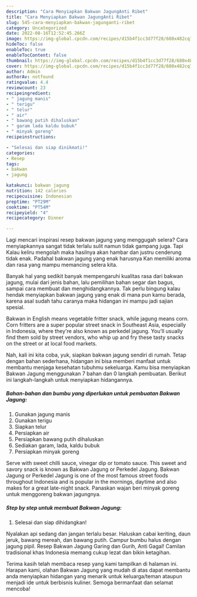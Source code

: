 ```yaml
---
description: "Cara Menyiapkan Bakwan JagungAnti Ribet"
title: "Cara Menyiapkan Bakwan JagungAnti Ribet"
slug: 545-cara-menyiapkan-bakwan-jagunganti-ribet
category: Uncategorized
date: 2022-08-16T12:52:45.266Z
image: https://img-global.cpcdn.com/recipes/d15b4f1cc3d77f28/680x482cq70/bakwan-jagung-foto-resep-utama.jpg
hideToc: false
enableToc: true
enableTocContent: false
thumbnail: https://img-global.cpcdn.com/recipes/d15b4f1cc3d77f28/680x482cq70/bakwan-jagung-foto-resep-utama.jpg
cover: https://img-global.cpcdn.com/recipes/d15b4f1cc3d77f28/680x482cq70/bakwan-jagung-foto-resep-utama.jpg
author: Admin
authorAv: notfound
ratingvalue: 4.4
reviewcount: 23
recipeingredient:
- " jagung manis"
- " terigu"
- " telur"
- " air"
- " bawang putih dihaluskan"
- " garam lada kaldu bubuk"
- " minyak goreng"
recipeinstructions:

- "Selesai dan siap dinikmati!"
categories:
- Resep
tags:
- bakwan
- jagung

katakunci: bakwan jagung 
nutrition: 142 calories
recipecuisine: Indonesian
preptime: "PT29M"
cooktime: "PT54M"
recipeyield: "4"
recipecategory: Dinner

---
```



Lagi mencari inspirasi resep bakwan jagung yang menggugah selera? Cara menyiapkannya sangat tidak terlalu sulit namun tidak gampang juga. Tapi Kalau keliru mengolah maka hasilnya akan hambar dan justru cenderung tidak enak. Padahal bakwan jagung yang enak harusnya Kan memiliki aroma dan rasa yang mampu memancing selera kita.


Banyak hal yang sedikit banyak mempengaruhi kualitas rasa dari bakwan jagung, mulai dari jenis bahan, lalu pemilihan bahan segar dan bagus, sampai cara membuat dan menghidangkannya. Tak perlu bingung kalau hendak menyiapkan bakwan jagung yang enak di mana pun kamu berada, karena asal sudah tahu caranya maka hidangan ini mampu jadi sajian spesial.

Bakwan in English means vegetable fritter snack, while jagung means corn. Corn fritters are a super popular street snack in Southeast Asia, especially in Indonesia, where they&#39;re also known as perkedel jagung. You&#39;ll usually find them sold by street vendors, who whip up and fry these tasty snacks on the street or at local food markets.


Nah, kali ini kita coba, yuk, siapkan bakwan jagung sendiri di rumah. Tetap dengan bahan sederhana, hidangan ini bisa memberi manfaat untuk membantu menjaga kesehatan tubuhmu sekeluarga. Kamu bisa menyiapkan Bakwan Jagung menggunakan 7 bahan dan 0 langkah pembuatan. Berikut ini langkah-langkah untuk menyiapkan hidangannya.

<!--inarticleads1-->

##### Bahan-bahan dan bumbu yang diperlukan untuk pembuatan Bakwan Jagung:

1. Gunakan  jagung manis
1. Gunakan  terigu
1. Siapkan  telur
1. Persiapkan  air
1. Persiapkan  bawang putih dihaluskan
1. Sediakan  garam, lada, kaldu bubuk
1. Persiapkan  minyak goreng


Serve with sweet chilli sauce, vinegar dip or tomato sauce. This sweet and savory snack is known as Bakwan Jagung or Perkedel Jagung. Bakwan Jagung or Perkedel Jagung is one of the most famous street foods throughout Indonesia and is popular in the mornings, daytime and also makes for a great late-night snack. Panaskan wajan beri minyak goreng untuk menggoreng bakwan jagungnya. 

<!--inarticleads2-->

##### Step by step untuk membuat Bakwan Jagung:


1. Selesai dan siap dihidangkan!

Nyalakan api sedang dan jangan terlalu besar. Haluskan cabai keriting, daun jeruk, bawang mereah, dan bawang putih. Campur bumbu halus dengan jagung pipil. Resep Bakwan Jagung Garing dan Gurih, Anti Gagal! Camilan tradisional khas Indonesia memang cukup lezat dan bikin ketagihan. 

Terima kasih telah membaca resep yang kami tampilkan di halaman ini. Harapan kami, olahan Bakwan Jagung yang mudah di atas dapat membantu anda menyiapkan hidangan yang menarik untuk keluarga/teman ataupun menjadi ide untuk berbisnis kuliner. Semoga bermanfaat dan selamat mencoba!
